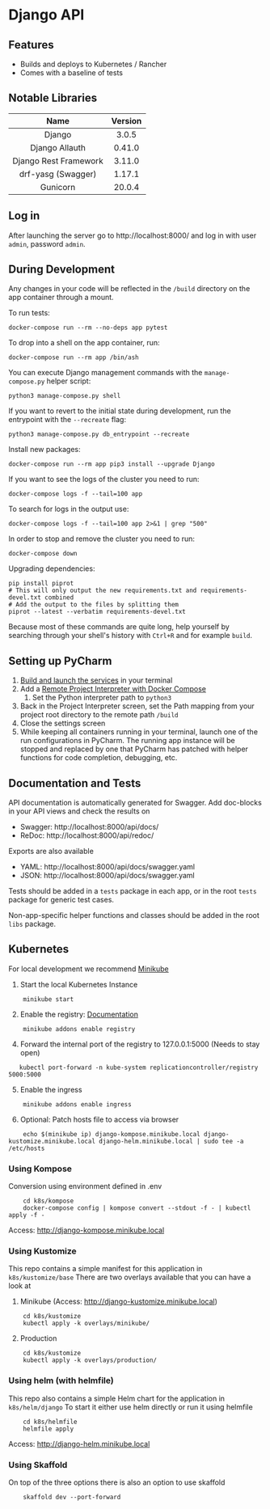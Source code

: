 # Django API

## Features

* Builds and deploys to Kubernetes / Rancher
* Comes with a baseline of tests

## Notable Libraries
| Name | Version |
|:----:|:-------:|
| Django | 3.0.5 |
| Django Allauth | 0.41.0 |
| Django Rest Framework | 3.11.0 |
| drf-yasg (Swagger) | 1.17.1 |
| Gunicorn | 20.0.4 |

## Log in

After launching the server go to http://localhost:8000/ and log in with user `admin`, password `admin`.

## During Development

Any changes in your code will be reflected in the `/build` directory on the app container through a mount.

To run tests:

    docker-compose run --rm --no-deps app pytest

To drop into a shell on the app container, run:

    docker-compose run --rm app /bin/ash

You can execute Django management commands with the `manage-compose.py` helper script:

    python3 manage-compose.py shell

If you want to revert to the initial state during development, run the entrypoint
with the `--recreate` flag:

    python3 manage-compose.py db_entrypoint --recreate

Install new packages:

    docker-compose run --rm app pip3 install --upgrade Django

If you want to see the logs of the cluster you need to run:

    docker-compose logs -f --tail=100 app

To search for logs in the output use:

    docker-compose logs -f --tail=100 app 2>&1 | grep "500"

In order to stop and remove the cluster you need to run:

    docker-compose down

Upgrading dependencies:

    pip install piprot
    # This will only output the new requirements.txt and requirements-devel.txt combined
    # Add the output to the files by splitting them
    piprot --latest --verbatim requirements-devel.txt

Because most of these commands are quite long, help yourself by searching through your shell's
history with `Ctrl+R` and for example `build`.

## Setting up PyCharm

1. [Build and launch the services](#launching-services-in-docker) in your terminal
1. Add a [Remote Project Interpreter with Docker Compose](https://www.jetbrains.com/help/pycharm/using-docker-compose-as-a-remote-interpreter.html)
    1. Set the Python interpreter path to `python3`
1. Back in the Project Interpreter screen, set the Path mapping from your project root directory
   to the remote path `/build`
1. Close the settings screen
1. While keeping all containers running in your terminal, launch one of the run configurations in PyCharm.
   The running app instance will be stopped and replaced by one that PyCharm has patched
   with helper functions for code completion, debugging, etc.

## Documentation and Tests

API documentation is automatically generated for Swagger.
Add doc-blocks in your API views and check the results on
- Swagger: http://localhost:8000/api/docs/
- ReDoc: http://localhost:8000/api/redoc/

Exports are also available
- YAML: http://localhost:8000/api/docs/swagger.yaml
- JSON: http://localhost:8000/api/docs/swagger.yaml

Tests should be added in a `tests` package in each app, or in the root `tests` package
for generic test cases.

Non-app-specific helper functions and classes should be added in the root `libs` package.

## Kubernetes
For local development we recommend [Minikube](https://minikube.sigs.k8s.io/docs/start/)
1. Start the local Kubernetes Instance
```
    minikube start
```
2. Enable the registry: [Documentation](https://minikube.sigs.k8s.io/docs/handbook/registry/)
```
    minikube addons enable registry
```
4. Forward the internal port of the registry to 127.0.0.1:5000 (Needs to stay open)
```
   kubectl port-forward -n kube-system replicationcontroller/registry 5000:5000
```
5. Enable the ingress
```
    minikube addons enable ingress
```
6. Optional: Patch hosts file to access via browser
```
    echo $(minikube ip) django-kompose.minikube.local django-kustomize.minikube.local django-helm.minikube.local | sudo tee -a /etc/hosts
```

### Using Kompose

Conversion using environment defined in .env
```
    cd k8s/kompose
    docker-compose config | kompose convert --stdout -f - | kubectl apply -f -
```

Access: http://django-kompose.minikube.local

### Using Kustomize

This repo contains a simple manifest for this application in `k8s/kustomize/base`
There are two overlays available that you can have a look at
1. Minikube (Access: http://django-kustomize.minikube.local)
```
    cd k8s/kustomize
    kubectl apply -k overlays/minikube/
```
2. Production
```
    cd k8s/kustomize
    kubectl apply -k overlays/production/
```

### Using helm (with helmfile)

This repo also contains a simple Helm chart for the application in `k8s/helm/django`
To start it either use helm directly or run it using helmfile

```
    cd k8s/helmfile
    helmfile apply
```

Access: http://django-helm.minikube.local

### Using Skaffold

On top of the three options there is also an option to use skaffold
```
    skaffold dev --port-forward
```